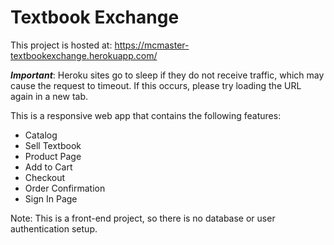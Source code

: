 # Textbook Exchange
This project is hosted at: https://mcmaster-textbookexchange.herokuapp.com/

**_Important_**: Heroku sites go to sleep if they do not receive traffic, which may cause the request to timeout. If this occurs, please try loading the URL again in a new tab.

This is a responsive web app that contains the following features: 
- Catalog
- Sell Textbook
- Product Page
- Add to Cart
- Checkout
- Order Confirmation
- Sign In Page

Note: This is a front-end project, so there is no database or user authentication setup.
